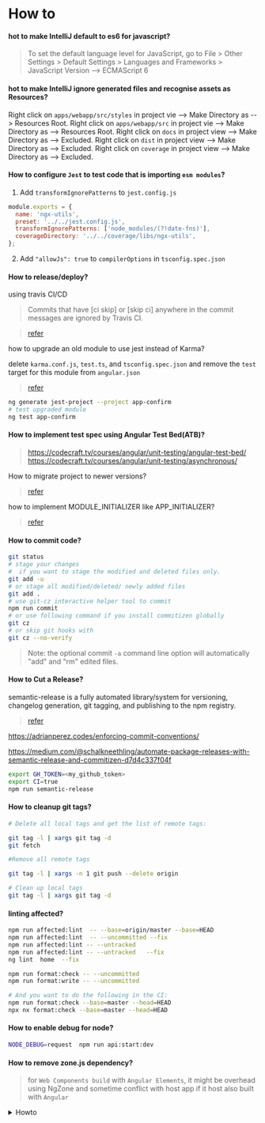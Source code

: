 # How to

####  hot to make IntelliJ default to es6 for javascript?
> To set the default language level for JavaScript, go to  File > Other Settings > Default Settings > Languages and Frameworks > JavaScript Version --> ECMAScript 6

####  hot to make IntelliJ ignore generated files and recognise assets as Resources?

Right click on `apps/webapp/src/styles` in project vie --> Make Directory as --> Resources Root.
Right click on `apps/webapp/src` in project vie --> Make Directory as --> Resources Root.
Right click on `docs` in project view --> Make Directory as --> Excluded.
Right click on `dist` in project view --> Make Directory as --> Excluded.
Right click on `coverage` in project view --> Make Directory as --> Excluded.

#### How to configure `Jest` to test code that is importing `esm modules`?
1. Add `transformIgnorePatterns` to `jest.config.js`
```js
module.exports = {
  name: 'ngx-utils',
  preset: '../../jest.config.js',
  transformIgnorePatterns: ['node_modules/(?!date-fns)'],
  coverageDirectory: '../../coverage/libs/ngx-utils',
};
```
2. Add `"allowJs": true` to `compilerOptions` in `tsconfig.spec.json`

#### How to release/deploy?

using  travis CI/CD

> Commits that have [ci skip] or [skip ci] anywhere in the commit messages are ignored by Travis CI.

> [refer](http://dev.topheman.com/continuous-deployment-with-travis-ci/)


how to upgrade an old module to use jest instead of Karma?

delete `karma.conf.js`, `test.ts`, and `tsconfig.spec.json` and remove the `test` target for this module from `angular.json`
> [refer](https://blog.nrwl.io/nrwl-nx-6-3-faster-testing-with-jest-20a8ddb5064)
```bash
ng generate jest-project --project app-confirm
# test upgraded module 
ng test app-confirm
```

#### How to implement test spec using Angular Test Bed(ATB)?
>  https://codecraft.tv/courses/angular/unit-testing/angular-test-bed/
>  https://codecraft.tv/courses/angular/unit-testing/asynchronous/

How to migrate project to newer versions?

> [refer](https://update.angular.io/)

how to implement MODULE_INITIALIZER like APP_INITIALIZER? 

> [refer](https://www.bennadel.com/blog/3180-ngmodule-constructors-provide-a-module-level-run-block-in-angular-2-1-1.htm)

#### How to commit code?

 ```bash
 git status
 # stage your changes 
 #  if you want to stage the modified and deleted files only.
 git add -u
 # or stage all modified/deleted/ newly added files
 git add .  
 # use git-cz interactive helper tool to commit
 npm run commit
 # or use following command if you install commitizen globally   
 git cz
 # or skip git hooks with 
 git cz --no-verify
 ```

> Note: the optional commit `-a` command line option will automatically "add" and "rm" edited files.



#### How to Cut a Release?

semantic-release is a fully automated library/system for versioning, changelog generation, git tagging, and publishing to the npm registry.

> [refer](https://blog.greenkeeper.io/introduction-to-semantic-release-33f73b117c8)

https://adrianperez.codes/enforcing-commit-conventions/

https://medium.com/@schalkneethling/automate-package-releases-with-semantic-release-and-commitizen-d7d4c337f04f

```bash
export GH_TOKEN=<my_github_token>
export CI=true
npm run semantic-release
```

#### How to cleanup git tags?

```bash
# Delete all local tags and get the list of remote tags:

git tag -l | xargs git tag -d
git fetch

#Remove all remote tags

git tag -l | xargs -n 1 git push --delete origin

# Clean up local tags
git tag -l | xargs git tag -d
```


#### linting affected?
```bash
npm run affected:lint  -- --base=origin/master --base=HEAD 
npm run affected:lint  -- --uncommitted --fix
npm run affected:lint -- --untracked 
npm run affected:lint -- --untracked   --fix
ng lint  home  --fix
```

```bash
npm run format:check -- --uncommitted
npm run format:write -- --uncommitted

# And you want to do the following in the CI:
npm run format:check --base=master --head=HEAD
npx nx format:check --base=master --head=HEAD
```

#### How to enable debug for node?
```bash
NODE_DEBUG=request  npm run api:start:dev
```



#### How to remove zone.js dependency?

> for `Web Components build` with `Angular Elements`, it might be overhead using NgZone
and sometime conflict with host app if it host also built with `Angular` 

<details>
  <summary>Howto</summary>
  <p>
    1.  let’s first remove dependency on zone.js. Remove the following import from `polyfils.ts` file:
        ```js
        /* Zone JS is required by Angular itself. */
        import 'zone.js/dist/zone';  // Included with Angular CLI.
        ```
    2.  Configure Angular to use the noop Zone implementation like this:
        ```js
        platformBrowserDynamic()
            .bootstrapModule(AppModule, {
                ngZone: 'noop'
            });
        ```
    3.  Trigger change detection manually as we dont have Zone
        > `ChangeDetectorRef.detectChanges` runs change detection for a specific component
        ```js
        export class AppComponent  {
          name = 'Angular';
          constructor(cd: ChangeDetectorRef) {
              setTimeout(() => {
                  this.name = 'updated';
                  cd.markForCheck();
              }, 1000);
          }
        }
        ```
        > `ApplicationRef.tick`  cause change detection on the whole application.
        ```js
        export class AppComponent  {
          name = 'Angular';
          constructor(app: ApplicationRef) {
              setTimeout(() => {
                  this.name = 'updated';
                  app.tick();
              }, 1000);
          }
        }
        ```
  </p>

</details>

